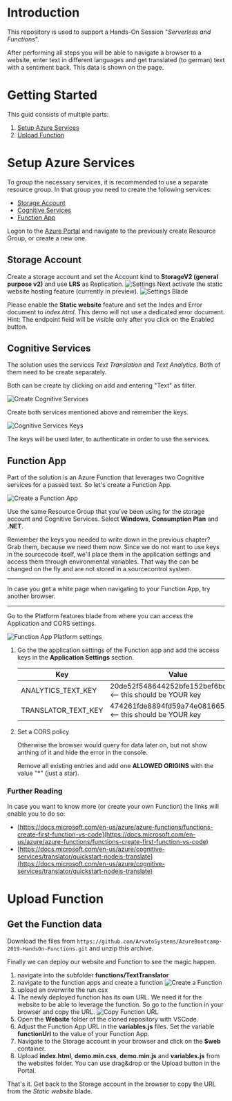 # Introduction 
This repository is used to support a Hands-On Session "*Serverless and Functions*".

After performing all steps you will be able to navigate a browser to a website, enter text in different languages and get translated (to german) text with a sentiment back. This data is shown on the page.

# Getting Started
This guid consists of multiple parts:
1.	[Setup Azure Services](#Setup-Azure-Services)
2.	[Upload Function](#Upload-Function)

# Setup Azure Services
To group the necessary services, it is recommended to use a separate resource group. In that group you need to create the following services:

- [Storage Account](#Storage-Account)
- [Cognitive Services](#Cognitive-Services)
- [Function App](#Function-App)

Logon to the [Azure Portal](https://portal.azure.com) and navigate to the previously create Resource Group, or create a new one.

## Storage Account
Create a storage account and set the Account kind to **StorageV2 (general purpose v2)** and use **LRS** as Replication. 
![Settings](images/storageacc.png "Settings")
Next activate the static website hosting feature (currently in preview).
![Settings Blade](images/staticWebsite.png "Settings Blade")

Please enable the **Static website** feature and set the Indes and Error document to *index.html*. This demo will not use a dedicated error document. Hint: The endpoint field will be visible only after you click on the Enabled button.

## Cognitive Services
The solution uses the services *Text Translation* and *Text Analytics*. Both of them need to be create separately.

Both can be create by clicking on add and entering "Text" as filter.

![Create Cognitive Services](images/CocnitiveServices.png "Create Cognitive Services")

Create both services mentioned above and remember the keys.

![Cognitive Services Keys](images/CocnitiveServiceKey.png "Cognitive Services Keys")

The keys will be used later, to authenticate in order to use the services.

## Function App
Part of the solution is an Azure Function that leverages two Cognitive services for a passed text.
So let's create a Function App.

![Create a Function App](images/Function.png "Create a Function App")

Use the same Resource Group that you've been using for the storage account and Cognitive Services. Select **Windows**, **Consumption Plan** and **.NET**. 

Remember the keys you needed to write down in the previous chapter? Grab them, because we need them now.
Since we do not want to use keys in the sourcecode itself, we'll place them in the application settings and access them through environmental variables. That way the can be changed on the fly and are not stored in a sourcecontrol system.

---
In case you get a white page when navigating to your Function App, try another browser.
***

Go to the Platform features blade from where you can access the Application and CORS settings.

![Function App Platform settings](images/functionCors.png "Function App Platform settings")

1. Go the the application settings of the Function app and add the access keys in the **Application Settings** section.

   | Key | Value |
   | --- | ----- |
   | ANALYTICS_TEXT_KEY | 20de52f548644252bfe152bef6bce675 <-- this should be YOUR key |
   | TRANSLATOR_TEXT_KEY | 474261fde8894fd59a74e081665a30b2 <-- this should be YOUR key |

2. Set a CORS policy

   Otherwise the browser would query for data later on, but not show anthing of it and hide the error in the console.

   Remove all existing entries and add one **ALLOWED ORIGINS** with the value "*" (just a star).

### Further Reading ###
In case you want to know more (or create your own Function) the links will enable you to do so: 
- [https://docs.microsoft.com/en-us/azure/azure-functions/functions-create-first-function-vs-code](https://docs.microsoft.com/en-us/azure/azure-functions/functions-create-first-function-vs-code)
- [https://docs.microsoft.com/en-us/azure/cognitive-services/translator/quickstart-nodejs-translate](https://docs.microsoft.com/en-us/azure/cognitive-services/translator/quickstart-nodejs-translate)

# Upload Function

## Get the Function data
Download the files from ```https://github.com/ArvatoSystems/AzureBootcamp-2019-HandsOn-Functions.git``` and unzip this archive.

Finally we can deploy our website and Function to see the magic happen.

1. navigate into the subfolder **functions/TextTranslator**
2. navigate to the function apps and create a function
![Create a Function](images/HTTPFuntion.png "Create a Function")
3. upload an overwrite the run.csx
4. The newly deployed function has its own URL. We need it for the website to be able to leverage the function. So go to the function in your browser and copy the URL.
    ![Copy Function URL](images/FunctionCode.png "Copy Function URL")
5. Open the **Website** folder of the cloned repository with VSCode.
6. Adjust the Function App URL in the **variables.js** files. Set the variable **functionUrl** to the value of your Function App.
7. Navigate to the Storage account in your browser and click on the **$web** container.
8. Upload **index.html**, **demo.min.css**, **demo.min.js** and **variables.js** from the websites folder. You can use drag&drop or the Upload button in the Portal.

That's it. Get back to the Storage account in the browser to copy the URL from the *Static website* blade.
